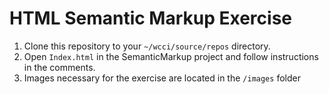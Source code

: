 # HTML Semantic Markup Exercise

1. Clone this repository to your `~/wcci/source/repos` directory.
1. Open `Index.html` in the SemanticMarkup project and follow instructions in the comments. 
1. Images necessary for the exercise are located in the `/images` folder
